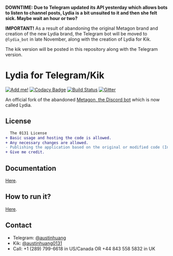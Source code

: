 **DOWNTIME: Due to Telegram updated its API yesterday which allows bots to listen to channel posts, Lydia is a bit unsuited to it and then she felt sick. Maybe wait an hour or two?**

**IMPORTANT!** As a result of abandoning the original Metagon brand and creation of the new Lydia brand, the Telegram bot will be moved to `@lydia_bot` in late November, along with the creation of Lydia for Kik.

The kik version will be posted in this repository along with the Telegram version.

# Lydia for Telegram/Kik
[![Add me!](https://img.shields.io/badge/telegram-%40metagon__bot-0088cc.svg)](http://telegram.me/metagon_bot) [![Codacy Badge](https://api.codacy.com/project/badge/Grade/d481eda7342f4258a99cf30122acbc90)](https://www.codacy.com/app/austinhuang0131/metagon-telegram?utm_source=github.com&amp;utm_medium=referral&amp;utm_content=austinhuang0131/metagon-telegram&amp;utm_campaign=Badge_Grade) [![Build Status](https://travis-ci.org/austinhuang0131/lydia-1.svg?branch=master)](https://travis-ci.org/austinhuang0131/lydia-1) [![Gitter](https://img.shields.io/gitter/room/lol/lol.svg)](https://gitter.im/metagon-bot/Telegram?utm_source=share-link&utm_medium=link&utm_campaign=share-link)

An official fork of the abandoned [Metagon, the Discord bot](http://metagon.tk) which is now called Lydia.

## License
```diff
  The 0131 License
+ Basic usage and hosting the code is allowed.
+ Any necessary changes are allowed.
- Publishing the application based on the original or modified code (In this case, making your Metagon-based bot public) is not allowed without direct permission from the original author.
+ Give me credit.
```

## Documentation
[Here](https://github.com/austinhuang0131/metagon-telegram/wiki).

## How to run it?
[Here](https://github.com/austinhuang0131/lydia-1/wiki/Self-hosting-Guide).

## Contact
* Telegram: [@austinhuang](http://telegram.me/austinhuang)
* Kik: [@austinhuang0131](http://kik.me/austinhuang0131)
* Call: +1 (289) 799-6618 in US/Canada OR +44 843 558 5832 in UK
